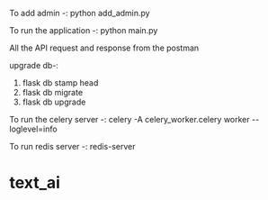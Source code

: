To add admin -:
python add_admin.py

To run the application -:
python main.py

All the API request and response from the postman

upgrade db-: 
1) flask db stamp head
2) flask db migrate
3) flask db upgrade

To run the celery server -:
celery -A celery_worker.celery worker --loglevel=info

To run redis server -:
redis-server

# text_ai
